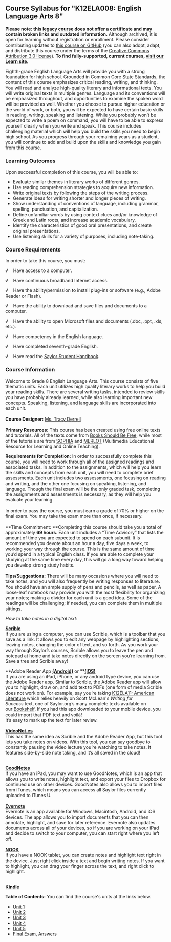 Course Syllabus for "K12ELA008: English Language Arts 8"
--------------------------------------------------------

**Please note: this [legacy course](https://sayloracademy.zendesk.com/hc/en-us/articles/206089967) does not offer a certificate and may contain 
broken links and outdated information.** Although archived, it is open 
for learning without registration or enrollment. Please consider contributing 
updates to [this course on GitHub](https://github.com/saylordotorg/course_k12ela008) 
(you can also adopt, adapt, and distribute this course under the terms of 
the [Creative Commons Attribution 3.0 license](http://creativecommons.org/licenses/by/3.0/)). **To find fully-supported, current courses, [visit our 
Learn site](https://learn.saylor.org).**

Eighth-grade English Language Arts will provide you with a strong
foundation for high school. Grounded in Common Core State Standards, the
content of this course emphasizes critical reading, writing, and
thinking. You will read and analyze high-quality literary and
informational texts. You will write original texts in multiple genres.
Language and its conventions will be emphasized throughout, and
opportunities to examine the spoken word will be provided as well.
Whether you choose to pursue higher education or the world of work, or
both, you will be expected to have certain basic skills in reading,
writing, speaking and listening. While you probably won’t be expected to
write a poem on command, you will have to be able to express yourself
clearly when you write and speak. This course includes challenging
material which will help you build the skills you need to begin high
school. As you progress through your remaining years as a student, you
will continue to add and build upon the skills and knowledge you gain
from this course.

### Learning Outcomes

Upon successful completion of this course, you will be able to:  

-   Evaluate similar themes in literary works of different genres.
-   Use reading comprehension strategies to acquire new information.
-   Write original texts by following the steps of the writing process.
-   Generate ideas for writing shorter and longer pieces of writing.
-   Show understanding of conventions of language, including grammar,
    spelling, punctuation, and capitalization.
-   Define unfamiliar words by using context clues and/or knowledge of
    Greek and Latin roots, and increase academic vocabulary.
-   Identify the characteristics of good oral presentations, and create
    original presentations.
-   Use listening skills for a variety of purposes, including
    note-taking.

### Course Requirements

In order to take this course, you must:  
  
 √    Have access to a computer.  
  
 √    Have continuous broadband Internet access.  
  
 √    Have the ability/permission to install plug-ins or software (e.g.,
Adobe Reader or Flash).  
  
 √    Have the ability to download and save files and documents to a
computer.  
  
 √    Have the ability to open Microsoft files and documents (.doc,
.ppt, .xls, etc.).  
  
 √    Have competency in the English language.  
  
 √    Have completed seventh-grade English.  
  
 √    Have read the [Saylor Student
Handbook](https://resources.saylor.org/wwwresources/archived/site/wp-content/uploads/2012/05/Saylor-StudentHandbook.pdf).

### Course Information

Welcome to Grade 8 English Language Arts. This course consists of five
thematic units. Each unit utilizes high quality literary works to help
you build your reading skills. There are several writing tasks, intended
to review skills you have probably already learned, while also learning
important new concepts. Speaking, listening, and language skills are
incorporated into each unit.  
    
 **Course Designer:** [Ms. Tracy
Derrell](http://www.saylor.org/faculty-a-g/#MsTracyDerrell)  
    
 **Primary Resources:** This course has been created using free online
texts and tutorials. All of the texts come from [Books Should Be
Free](http://www.booksshouldbefree.com/), while most of the tutorials
are from [SOPHIA](http://www.sophia.org/) and
[MERLOT](http://www.merlot.org/merlot/index.htm) (Multimedia Educational
Resource for Learning and Online Teaching).  
  
 **Requirements for Completion:** In order to successfully complete this
course, you will need to work through all of the assigned readings and
associated tasks. In addition to the assignments, which will help you
learn the skills and concepts from each unit, you will need to complete
brief assessments. Each unit includes two assessments, one focusing on
reading and writing, and the other one focusing on speaking, listening,
and language. Though the final exam will be the only graded task,
completing the assignments and assessments is necessary, as they will
help you evaluate your learning.  
    
 In order to pass the course, you must earn a grade of 70% or higher on
the final exam. You may take the exam more than once, if necessary.  
    
 **Time Commitment: **Completing this course should take you a total of
approximately **69 hours**. Each unit includes a “Time Advisory” that
lists the amount of time you are expected to spend on each subunit. It
is recommended you devote about an hour a day, five days a week, to
working your way through the course. This is the same amount of time
you’d spend in a typical English class. If you are able to complete your
studying at the same time every day, this will go a long way toward
helping you develop strong study habits.  
    
 **Tips/Suggestions:** There will be many occasions where you will need
to take notes, and you will also frequently be writing responses to
literature. You should have an ample supply of pens and pencils, as well
as paper. A loose-leaf notebook may provide you with the most
flexibility for organizing your notes; making a divider for each unit is
a good idea. Some of the readings will be challenging; if needed, you
can complete them in multiple sittings.   
  
 *How to take notes in a digital text:*  
  
 [**Scrible**](http://www.scrible.com/#news)  
 If you are using a computer, you can use Scrible, which is a toolbar
that you save as a link. It allows you to edit any webpage by
highlighting sections, leaving notes, changing the color of text, and so
forth. As you work your way through Saylor’s courses, Scrible allows you
to leave the pen and notepad at home and take notes directly on the
screen you’re learning from. Save a tree and Scrible away!   
  
 **Adobe Reader
App **[**(Android)**](https://play.google.com/store/apps/details?id=com.adobe.reader&hl=en)** or **[**(iOS)**](https://itunes.apple.com/us/app/adobe-reader/id469337564?mt=8)  
 If you are using an iPad, iPhone, or any android type device, you can
use the Adobe Reader app. Similar to Scrible, the Adobe Reader app will
allow you to highlight, draw on, and add text to PDFs (one form of media
Scrible does not work on). For example, say you’re taking [K12ELA11:
American Literature](http://www.saylor.org/courses/k12ela11/) which
relies heavily on Scott McLean's *Writing for Success* text, one of
Saylor.org’s many complete texts available on
our [Bookshelf](http://www.saylor.org/books/). If you had this app
downloaded to your mobile device, you could import that PDF text
and voilà!  
 It’s easy to mark up the text for later review.  
    
 [**VideoNot.es**](http://www.videonot.es/)  
 This has the same idea as Scrible and the Adobe Reader App, but this
tool lets you take notes on videos. With this tool, you can say goodbye
to constantly pausing the video lecture you’re watching to take notes.
It features side-by-side note taking, and it’s all saved in the cloud!  
    

[**GoodNotes**](https://itunes.apple.com/us/app/goodnotes-free-take-notes/id483679173?mt=8)  
 If you have an iPad, you may want to use GoodNotes, which is an app
that allows you to write notes, highlight text, and export your files to
Dropbox for continued use on other devices. GoodNotes also allows you to
import files from iTunes, which means you can access all Saylor files
currently uploaded to iTunes U.  
    
 [**Evernote**](https://evernote.com/)  
 Evernote is an app available for Windows, Macintosh, Android, and iOS
devices. The app allows you to import documents that you can then
annotate, highlight, and save for later reference. Evernote also updates
documents across all of your devices, so if you are working on your iPad
and decide to switch to your computer, you can start right where you
left off.  
    
 [**NOOK**](http://www.barnesandnoble.com/u/Compare-NOOKs/379003181)  
 If you have a NOOK tablet, you can create notes and highlight text
right in the device. Just right click inside a text and begin writing
notes. If you want to highlight, you can drag your finger across the
text, and right click to highlight.   
    

[**Kindle**](http://www.amazon.com/gp/feature.html?ie=UTF8&docId=1000493771&ref=kcp_ipad_mkt_lnd)  

**Table of Contents:** You can find the course's units at the links below.

- [Unit 1](https://legacy.saylor.org/k12ela008/Unit01/)
- [Unit 2](https://legacy.saylor.org/k12ela008/Unit02/)
- [Unit 3](https://legacy.saylor.org/k12ela008/Unit03/)
- [Unit 4](https://legacy.saylor.org/k12ela008/Unit04/)
- [Unit 5](https://legacy.saylor.org/k12ela008/Unit05/)
- [Final Exam](http://saylordotorg.github.io/LegacyExams/K12/K12ELA008/K12ELA008-FinalExam.html), [Answers](http://saylordotorg.github.io/LegacyExams/K12/K12ELA008/K12ELA008-FinalExam-Answers.html)
